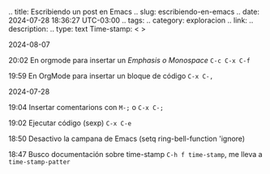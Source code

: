 .. title: Escribiendo un post en Emacs
.. slug: escribiendo-en-emacs
.. date: 2024-07-28 18:36:27 UTC-03:00
.. tags: 
.. category: exploracion
.. link: 
.. description: 
.. type: text
Time-stamp: < >

2024-08-07

20:02 En orgmode para insertar un *Emphasis o Monospace* `C-c C-x C-f` 

19:59 En OrgMode para insertar un bloque de código `C-x C-,`

2024-07-28

19:04 Insertar comentarions con `M-;` o `C-x C-;`

19:02 Ejecutar código (sexp) `C-x C-e`

18:50 Desactivo la campana de Emacs (setq ring-bell-function 'ignore)

18:47 Busco documentación sobre time-stamp `C-h f time-stamp`, me lleva a `time-stamp-patter`